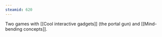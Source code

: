 ```yaml
---
steamid: 620
---
```

Two games with [[Cool interactive gadgets]] (the portal gun) and [[Mind-bending concepts]].